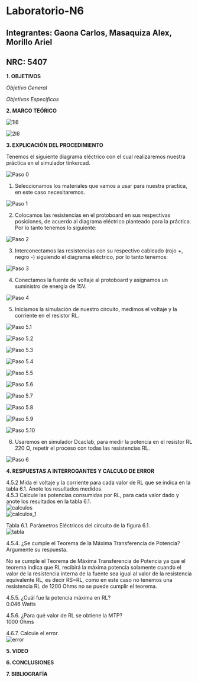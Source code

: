 # Laboratorio-N6
## Integrantes: Gaona Carlos, Masaquiza Alex, Morillo Ariel
## NRC: 5407

**1. OBJETIVOS**

_Objetivo General_


_Objetivos Específicos_


**2. MARCO TEÓRICO**

![1l6](https://github.com/AlexMP98/Laboratorio-N6/blob/main/Imagenes/1l6.PNG)

![2l6](https://github.com/AlexMP98/Laboratorio-N6/blob/main/Imagenes/2l6.PNG)

**3. EXPLICACIÓN DEL PROCEDIMIENTO**

Tenemos el siguiente diagrama eléctrico con el cual realizaremos nuestra práctica en el simulador tinkercad.

![Paso 0](https://github.com/AlexMP98/Laboratorio-N6/blob/main/Imagenes/Diagrama%20lab6.png)

1.  Seleccionamos los materiales que vamos a usar para nuestra practica, en este  caso necesitaremos.



![Paso 1](https://github.com/AlexMP98/Laboratorio-N6/blob/main/Imagenes/Paso%201.png)

2.  Colocamos las resistencias en el protoboard en sus respectivas posiciones, de acuerdo al diagrama eléctrico planteado para la práctica. Por lo tanto tenemos lo siguiente:

![Paso 2](https://github.com/AlexMP98/Laboratorio-N6/blob/main/Imagenes/Paso%202.png)

3.  Interconectamos las resistencias con su respectivo cableado (rojo +, negro -) siguiendo el diagrama eléctrico, por lo tanto tenemos:

![Paso 3](https://github.com/AlexMP98/Laboratorio-N6/blob/main/Imagenes/Paso%203.png)

4.  Conectamos la fuente de voltaje al protoboard y asignamos un suministro de energía de 15V.  

![Paso 4](https://github.com/AlexMP98/Laboratorio-N6/blob/main/Imagenes/Paso%204.png)

5.  Iniciamos la simulación de nuestro circuito, medimos el voltaje y la corriente en el resistor RL.

![Paso 5.1](https://github.com/AlexMP98/Laboratorio-N6/blob/main/Imagenes/Paso%205.1.png)

![Paso 5.2](https://github.com/AlexMP98/Laboratorio-N6/blob/main/Imagenes/Paso%205.2.png)

![Paso 5.3](https://github.com/AlexMP98/Laboratorio-N6/blob/main/Imagenes/Paso%205.3.png)

![Paso 5.4](https://github.com/AlexMP98/Laboratorio-N6/blob/main/Imagenes/Paso%205.4.png)

![Paso 5.5](https://github.com/AlexMP98/Laboratorio-N6/blob/main/Imagenes/Paso%205.5.png)

![Paso 5.6](https://github.com/AlexMP98/Laboratorio-N6/blob/main/Imagenes/Paso%205.6.png)

![Paso 5.7](https://github.com/AlexMP98/Laboratorio-N6/blob/main/Imagenes/Paso%205.7.png)

![Paso 5.8](https://github.com/AlexMP98/Laboratorio-N6/blob/main/Imagenes/Paso%205.8.png)

![Paso 5.9](https://github.com/AlexMP98/Laboratorio-N6/blob/main/Imagenes/Paso%205.9.png)

![Paso 5.10](https://github.com/AlexMP98/Laboratorio-N6/blob/main/Imagenes/Paso%205.10.png)

6.  Usaremos en simulador Dcaclab, para medir la potencia en el resistor RL 220 Ω, repetir el proceso con todas las resistencias RL.

![Paso 6](https://github.com/AlexMP98/Laboratorio-N6/blob/main/Imagenes/Paso%206.png)

**4. RESPUESTAS A INTERROGANTES Y CALCULO DE ERROR**  

4.5.2 Mida el voltaje y la corriente para cada valor de RL que se indica en la tabla 6.1. Anote los resultados medidos.       
4.5.3 Calcule las potencias consumidas por RL, para cada valor dado y anote los resultados en la tabla 6.1.        
![calculos](https://github.com/AlexMP98/Laboratorio-N6/blob/main/Imagenes/calculoslab6.png)        
![calculos_1](https://github.com/AlexMP98/Laboratorio-N6/blob/main/Imagenes/calculoslab6_1.png)     

Tabla 6.1. Parámetros Eléctricos del circuito de la figura 6.1.       
![tabla](https://github.com/AlexMP98/Laboratorio-N6/blob/main/Imagenes/tabla.png)    

4.5.4. ¿Se cumple el Teorema de la Máxima Transferencia de Potencia? Argumente su respuesta. 

No se cumple el Teorema de Máxima Transferencia de Potencia ya que el teorema indica que RL recibirá la máxima potencia solamente cuando el valor de la resistencia interna de la fuente sea igual al valor de la resistencia equivalente RL, es decir RS=RL, como en este caso no tenemos una resistencia RL de 1200 Ohms no se puede cumplir el teorema.     

4.5.5. ¿Cuál fue la potencia máxima en RL?     
0.046 Watts      

4.5.6. ¿Para qué valor de RL se obtiene la MTP?     
1000 Ohms

4.6.7. Calcule el error.   
![error](https://github.com/AlexMP98/Laboratorio-N6/blob/main/Imagenes/error.png)    


**5. VIDEO**

**6. CONCLUSIONES**

**7. BIBLIOGRAFÍA**

